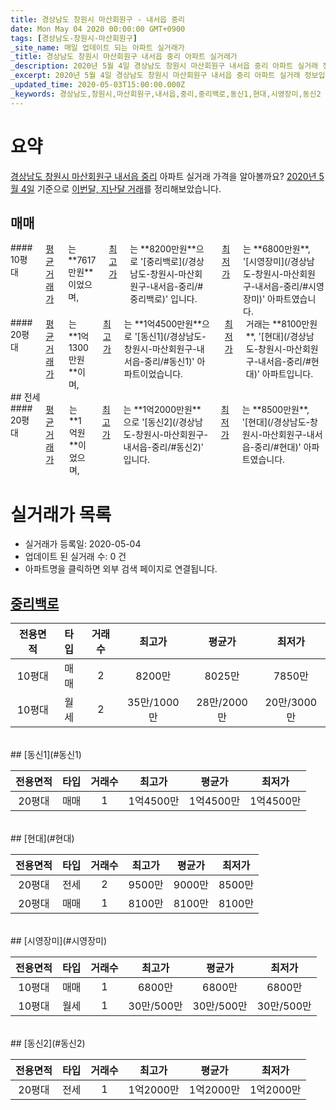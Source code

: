 ```yaml
---
title: 경상남도 창원시 마산회원구 - 내서읍 중리
date: Mon May 04 2020 00:00:00 GMT+0900
tags: [경상남도-창원시-마산회원구]
_site_name: 매일 업데이트 되는 아파트 실거래가
_title: 경상남도 창원시 마산회원구 내서읍 중리 아파트 실거래가
_description: 2020년 5월 4일 경상남도 창원시 마산회원구 내서읍 중리 아파트 실거래 정보입니다. 5건 아파트 정보가 있습니다.
_excerpt: 2020년 5월 4일 경상남도 창원시 마산회원구 내서읍 중리 아파트 실거래 정보입니다. 5건 아파트 정보가 있습니다.
_updated_time: 2020-05-03T15:00:00.000Z
_keywords: 경상남도,창원시,마산회원구,내서읍,중리,중리백로,동신1,현대,시영장미,동신2
---
```





# 요약
<ins>경상남도 창원시 마산회원구 내서읍 중리</ins> 아파트 실거래 가격을 알아볼까요? <ins>2020년 5월 4일</ins> 기준으로 <ins>이번달, 지난달 거래</ins>를 정리해보았습니다.

## 매매
<div class="container">
<div class="six columns" markdown="1">
#### 10평대
<ins>평균 거래가</ins>는 **7617만원**이었으며, <ins>최고가</ins>는 **8200만원**으로 '[중리백로](/경상남도-창원시-마산회원구-내서읍-중리/#중리백로)' 입니다. <ins>최저가</ins>는 **6800만원**, '[시영장미](/경상남도-창원시-마산회원구-내서읍-중리/#시영장미)' 아파트였습니다.
</div>
<div class="six columns" markdown="1">
#### 20평대
<ins>평균 거래가</ins>는 **1억1300만원**이며, <ins>최고가</ins>는 **1억4500만원**으로 '[동신1](/경상남도-창원시-마산회원구-내서읍-중리/#동신1)' 아파트이었습니다. <ins>최저가</ins> 거래는 **8100만원**, '[현대](/경상남도-창원시-마산회원구-내서읍-중리/#현대)' 아파트입니다.
</div>
</div>
## 전세
<div class="container">
<div class="twelve columns" markdown="1">
#### 20평대
<ins>평균 거래가</ins>는 **1억원**이었으며, <ins>최고가</ins>는 **1억2000만원**으로 '[동신2](/경상남도-창원시-마산회원구-내서읍-중리/#동신2)' 입니다. <ins>최저가</ins>는 **8500만원**, '[현대](/경상남도-창원시-마산회원구-내서읍-중리/#현대)' 아파트였습니다.
</div>
</div>



# 실거래가 목록
- 실거래가 등록일: 2020-05-04
- 업데이트 된 실거래 수: 0 건
- 아파트명을 클릭하면 외부 검색 페이지로 연결됩니다.

## [중리백로](#중리백로)

|전용면적|타입|거래수|최고가|평균가|최저가|
|:---:|:---:|:---:|:---:|:---:|:---:|
|10평대|<span class="deal-type-1">매매</span>|2|8200만|8025만|7850만|
|10평대|<span class="deal-type-3">월세</span>|2|35만/1000만|28만/2000만|20만/3000만|

<br/>
## [동신1](#동신1)

|전용면적|타입|거래수|최고가|평균가|최저가|
|:---:|:---:|:---:|:---:|:---:|:---:|
|20평대|<span class="deal-type-1">매매</span>|1|1억4500만|1억4500만|1억4500만|

<br/>
## [현대](#현대)

|전용면적|타입|거래수|최고가|평균가|최저가|
|:---:|:---:|:---:|:---:|:---:|:---:|
|20평대|<span class="deal-type-2">전세</span>|2|9500만|9000만|8500만|
|20평대|<span class="deal-type-1">매매</span>|1|8100만|8100만|8100만|

<br/>
## [시영장미](#시영장미)

|전용면적|타입|거래수|최고가|평균가|최저가|
|:---:|:---:|:---:|:---:|:---:|:---:|
|10평대|<span class="deal-type-1">매매</span>|1|6800만|6800만|6800만|
|10평대|<span class="deal-type-3">월세</span>|1|30만/500만|30만/500만|30만/500만|

<br/>
## [동신2](#동신2)

|전용면적|타입|거래수|최고가|평균가|최저가|
|:---:|:---:|:---:|:---:|:---:|:---:|
|20평대|<span class="deal-type-2">전세</span>|1|1억2000만|1억2000만|1억2000만|

<br/>



